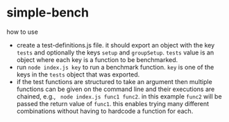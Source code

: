 # simple-bench

how to use

- create a test-definitions.js file. it should export an object with the key
`tests` and optionally the keys `setup` and `groupSetup`. `tests` value is an
object where each key is a function to be benchmarked.
- run `node index.js key` to run a benchmark function. `key` is one of the keys
in the `tests` object that was exported.
- if the test functions are structured to take an argument then multiple functions
can be given on the command line and their executions are chained, e.g.,
` node index.js func1 func2`. in this example `func2` will be passed the return value
of `func1`. this enables trying many different combinations without having to hardcode
a function for each.
